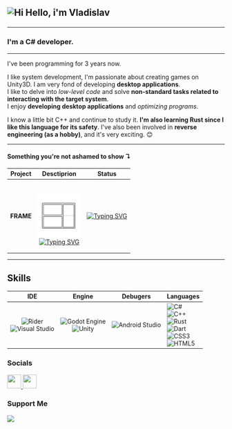 ## <p align="cenet"> ![Hi](https://user-images.githubusercontent.com/18350557/176309783-0785949b-9127-417c-8b55-ab5a4333674e.gif) Hello, i'm Vladislav </p>

---

### **I'm a C# developer.**

___

I've been programming for 3 years now.

I like system development, I'm passionate about creating games on Unity3D.
I am very fond of developing **desktop applications**.
<br>
I like to delve into *low-level code* and solve **non-standard tasks related to interacting with the target system**.
<br>
I enjoy **developing desktop applications** and *optimizing programs*.

I know a little bit C++ and continue to study it. **I'm also learning Rust since I like this language for its safety**.
I've also been involved in **reverse engineering (as a hobby)**, and it's very exciting. 😊

___

#### Something you're not ashamed to show ↴

|             Project              |                                                                                                                                                                                                      Desctiprion                                                                                                                                                                                                      |                                                                                                                                  Status                                                                                                                                  |
|:--------------------------------:|:---------------------------------------------------------------------------------------------------------------------------------------------------------------------------------------------------------------------------------------------------------------------------------------------------------------------------------------------------------------------------------------------------------------------:|:------------------------------------------------------------------------------------------------------------------------------------------------------------------------------------------------------------------------------------------------------------------------:|
| <p align="center"> **FRAME**</p> | <p alight="center"><br/>  [<img src="icons/Frame.png" alt="FRAME" width="100"/>](https://github.com/0Ziver/FrameWM) <br/>[![Typing SVG](https://readme-typing-svg.herokuapp.com?font=Fira+Code&size=25&duration=1000&pause=50&color=ffda4f&background=F900FF00&center=true&vCenter=true&multiline=true&repeat=false&random=true&width=400&height=50&lines=Functional+window+manager)](https://git.io/typing-svg) </p> | <p align="cenet"> [![Typing SVG](https://readme-typing-svg.herokuapp.com?font=Fira+Code&size=10&duration=2000&pause=200&color=ffda4f&background=F400FF00&center=true&vCenter=true&random=true&width=70&height=100&lines=In;Development)](https://git.io/typing-svg) </p> |

___

## Skills

|                                                                                                                                    IDE                                                                                                                                     |                                                                                                        Engine                                                                                                         |                                                              Debugers                                                               | **Languages**                                                                                                                                                                                                                                                                                                                                                                                                                                                                                                                                                                                                                                                              |
|:--------------------------------------------------------------------------------------------------------------------------------------------------------------------------------------------------------------------------------------------------------------------------:|:---------------------------------------------------------------------------------------------------------------------------------------------------------------------------------------------------------------------:|:-----------------------------------------------------------------------------------------------------------------------------------:|:---------------------------------------------------------------------------------------------------------------------------------------------------------------------------------------------------------------------------------------------------------------------------------------------------------------------------------------------------------------------------------------------------------------------------------------------------------------------------------------------------------------------------------------------------------------------------------------------------------------------------------------------------------------------------|
| ![Rider](https://img.shields.io/badge/Rider-000000.svg?style=for-the-badge&logo=Rider&logoColor=white&color=black&labelColor=crimson)<br/>![Visual Studio](https://img.shields.io/badge/Visual%20Studio-5C2D91.svg?style=for-the-badge&logo=visual-studio&logoColor=white) | ![Godot Engine](https://img.shields.io/badge/GODOT-%23FFFFFF.svg?style=for-the-badge&logo=godot-engine)<br/>![Unity](https://img.shields.io/badge/unity-%23000000.svg?style=for-the-badge&logo=unity&logoColor=white) | ![Android Studio](https://img.shields.io/badge/Android%20Studio-3DDC84.svg?style=for-the-badge&logo=android-studio&logoColor=white) | ![C#](https://img.shields.io/badge/c%23-%23239120.svg?style=for-the-badge&logo=csharp&logoColor=white)<br/>![C++](https://img.shields.io/badge/c++-%2300599C.svg?style=for-the-badge&logo=c%2B%2B&logoColor=white) <br/>![Rust](https://img.shields.io/badge/rust-%23000000.svg?style=for-the-badge&logo=rust&logoColor=white) <br/>![Dart](https://img.shields.io/badge/dart-%230175C2.svg?style=for-the-badge&logo=dart&logoColor=white)    <br/> ![CSS3](https://img.shields.io/badge/css3-%231572B6.svg?style=for-the-badge&logo=css3&logoColor=white) <br/> ![HTML5](https://img.shields.io/badge/html5-%23E34F26.svg?style=for-the-badge&logo=html5&logoColor=white) |



### Socials

<p align="left"> <a href="https://www.github.com/0Ziver" target="_blank" rel="noreferrer"> <picture> <source media="(prefers-color-scheme: dark)" srcset="https://raw.githubusercontent.com/danielcranney/readme-generator/main/public/icons/socials/github-dark.svg" /> <source media="(prefers-color-scheme: light)" srcset="https://raw.githubusercontent.com/danielcranney/readme-generator/main/public/icons/socials/github.svg" /> <img src="https://raw.githubusercontent.com/danielcranney/readme-generator/main/public/icons/socials/github.svg" width="32" height="32" /> </picture> </a>
<a href="https://www.linkedin.com/in/0ziver" target="_blank" rel="noreferrer"> <picture> <source media="(prefers-color-scheme: dark)" srcset="https://raw.githubusercontent.com/danielcranney/readme-generator/main/public/icons/socials/linkedin-dark.svg" /> <source media="(prefers-color-scheme: light)" srcset="https://raw.githubusercontent.com/danielcranney/readme-generator/main/public/icons/socials/linkedin.svg" /> <img src="https://raw.githubusercontent.com/danielcranney/readme-generator/main/public/icons/socials/linkedin.svg" width="32" height="32" /> </picture> </a></p>

### Support Me

<p align="left">
<a href="https://www.buymeacoffee.com/0ziver"><img src="https://cdn.buymeacoffee.com/buttons/v2/default-yellow.png" width="150"/></a></li>
</p>


